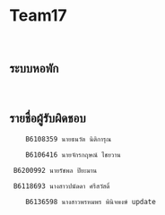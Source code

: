 # Team17
<br/>

## ระบบหอพัก

<br/>

## รายชื่อผู้รับผิดชอบ
```
    B6108359 นายธนวัต นิติการุณ
```
```
    B6106416 นายจักรกฤษณ์ ไชยวาน
```
```
 B6200992 นายรัชพล ปิยะมาน
```

```
 B6118693 นางสาวปนัดดา ศรีสวัสดิ์
```

```
    B6136598 นางสาวพรหมพร พินิจพงษ์ update
```
